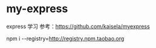 # my-express

express 学习
参考：https://github.com/kaisela/myexpress

npm i --registry=http://registry.npm.taobao.org
